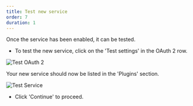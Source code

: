 ```yaml
---
title: Test new service
order: 7
duration: 1
---
```


Once the service has been enabled, it can be tested. 

* To test the new service, click on the 'Test settings' in the OAuth 2 row.

![Test OAuth 2](/assets/images/set-up-moodle-via-aaf-authn/test-settings.png)

Your new service should now be listed in the 'Plugins' section.

![Test Service](/assets/images/set-up-moodle-via-aaf-authn/test-service.png)

* Click 'Continue' to proceed.
